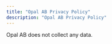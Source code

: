 ```yaml
---
title: "Opal AB Privacy Policy"
description: "Opal AB Privacy Policy"
---
```


Opal AB does not collect any data.

